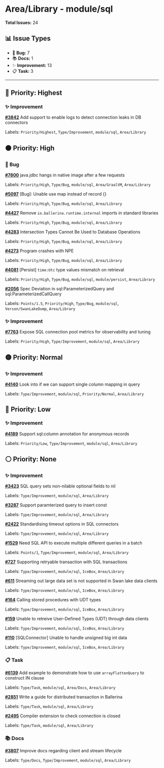 # Area/Library - module/sql

**Total Issues:** 24

## 📊 Issue Types

- 🐛 **Bug:** 7
- 📚 **Docs:** 1
- ✨ **Improvement:** 13
- 📋 **Task:** 3

---

## 🔴 Priority: Highest

### ✨ Improvement

**[#3842](https://github.com/ballerina-platform/ballerina-library/issues/3842)** Add support to enable logs to detect connection leaks in DB connectors

Labels: `Priority/Highest`, `Type/Improvement`, `module/sql`, `Area/Library`

## 🟠 Priority: High

### 🐛 Bug

**[#7800](https://github.com/ballerina-platform/ballerina-library/issues/7800)** java.jdbc hangs in native image after a few requests

Labels: `Priority/High`, `Type/Bug`, `module/sql`, `Area/GraalVM`, `Area/Library`

**[#5097](https://github.com/ballerina-platform/ballerina-library/issues/5097)** [Bug]: Unable use map<anydata> instead of record {} 

Labels: `Priority/High`, `Type/Bug`, `module/sql`, `Area/Library`

**[#4427](https://github.com/ballerina-platform/ballerina-library/issues/4427)** Remove `io.ballerina.runtime.internal` imports in standard libraries

Labels: `Priority/High`, `Type/Bug`, `module/sql`, `Area/Library`

**[#4283](https://github.com/ballerina-platform/ballerina-library/issues/4283)** Intersection Types Cannot Be Used to Database Operations

Labels: `Priority/High`, `Type/Bug`, `module/sql`, `Area/Library`

**[#4273](https://github.com/ballerina-platform/ballerina-library/issues/4273)** Program crashes with NPE

Labels: `Priority/High`, `Type/Bug`, `module/sql`, `Area/Library`

**[#4081](https://github.com/ballerina-platform/ballerina-library/issues/4081)** [Persist] `time:Utc` type values mismatch on retrieval

Labels: `Priority/High`, `Type/Bug`, `module/sql`, `module/persist`, `Area/Library`

**[#2056](https://github.com/ballerina-platform/ballerina-library/issues/2056)** Spec Deviation in sql:ParameterizedQuery and sql:ParameterizedCallQuery

Labels: `Points/1.5`, `Priority/High`, `Type/Bug`, `module/sql`, `Verson/SwanLakeDump`, `Area/Library`

### ✨ Improvement

**[#7763](https://github.com/ballerina-platform/ballerina-library/issues/7763)** Expose SQL connection pool metrics for observability and tuning

Labels: `Priority/High`, `Type/Improvement`, `module/sql`, `Area/Library`

## 🟡 Priority: Normal

### ✨ Improvement

**[#4140](https://github.com/ballerina-platform/ballerina-library/issues/4140)** Look into if we can support single column mapping in query

Labels: `Type/Improvement`, `module/sql`, `Priority/Normal`, `Area/Library`

## 🔵 Priority: Low

### ✨ Improvement

**[#4189](https://github.com/ballerina-platform/ballerina-library/issues/4189)** Support sql:column annotation for anonymous records

Labels: `Priority/Low`, `Type/Improvement`, `module/sql`, `Area/Library`

## ⚪ Priority: None

### ✨ Improvement

**[#3423](https://github.com/ballerina-platform/ballerina-library/issues/3423)** SQL query sets non-nilable optional fields to nil

Labels: `Type/Improvement`, `module/sql`, `Area/Library`

**[#3287](https://github.com/ballerina-platform/ballerina-library/issues/3287)** Support paramterized query to insert const

Labels: `Type/Improvement`, `module/sql`, `Area/Library`

**[#2422](https://github.com/ballerina-platform/ballerina-library/issues/2422)** Standardising timeout options in SQL connectors

Labels: `Type/Improvement`, `module/sql`, `Area/Library`

**[#1529](https://github.com/ballerina-platform/ballerina-library/issues/1529)** Need SQL API to execute multiple different queries in a batch

Labels: `Points/1`, `Type/Improvement`, `module/sql`, `Area/Library`

**[#727](https://github.com/ballerina-platform/ballerina-library/issues/727)** Supporting retryable transaction with SQL transactions

Labels: `Type/Improvement`, `module/sql`, `IceBox`, `Area/Library`

**[#611](https://github.com/ballerina-platform/ballerina-library/issues/611)** Streaming out large data set is not supported in Swan lake data clients

Labels: `Type/Improvement`, `module/sql`, `IceBox`, `Area/Library`

**[#164](https://github.com/ballerina-platform/ballerina-library/issues/164)** Calling stored procedures with UDT types

Labels: `Type/Improvement`, `module/sql`, `IceBox`, `Area/Library`

**[#159](https://github.com/ballerina-platform/ballerina-library/issues/159)** Unable to retreive User-Defined Types (UDT) through data clients

Labels: `Type/Improvement`, `module/sql`, `IceBox`, `Area/Library`

**[#110](https://github.com/ballerina-platform/ballerina-library/issues/110)** [SQLConnector] Unable to handle unsigned big int data

Labels: `Type/Improvement`, `module/sql`, `IceBox`, `Area/Library`

### 📋 Task

**[#6139](https://github.com/ballerina-platform/ballerina-library/issues/6139)** Add example to demonstrate how to use `arrayFlattenQuery` to construct IN clause

Labels: `Type/Task`, `module/sql`, `Area/Docs`, `Area/Library`

**[#2851](https://github.com/ballerina-platform/ballerina-library/issues/2851)** Write a guide for distributed transaction in Ballerina

Labels: `Type/Task`, `module/sql`, `Area/Library`

**[#2495](https://github.com/ballerina-platform/ballerina-library/issues/2495)** Compiler extension to check connection is closed

Labels: `Type/Task`, `module/sql`, `Area/Library`

### 📚 Docs

**[#3807](https://github.com/ballerina-platform/ballerina-library/issues/3807)** Improve docs regarding client and stream lifecycle

Labels: `Type/Docs`, `Type/Improvement`, `module/sql`, `Area/Library`

